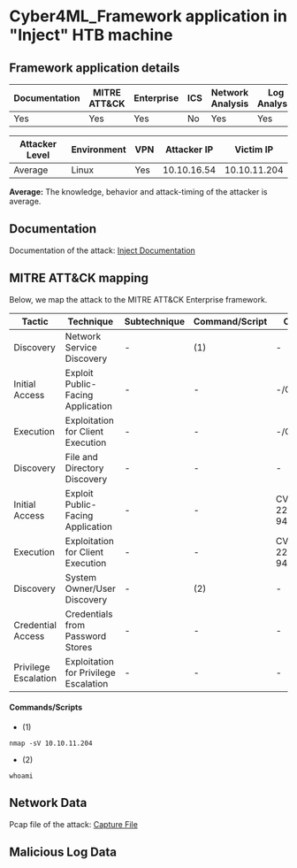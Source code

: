 # Cyber4ML_Framework application in "Inject" HTB machine

## Framework application details

|Documentation|MITRE ATT&CK|Enterprise|ICS|Network Analysis|Log Analysis|
|-|-|-|-|-|-|
|Yes|Yes|Yes|No|Yes|Yes|

|Attacker Level|Environment|VPN|Attacker IP|Victim IP|
|-|-|-|-|-|
|Average|Linux|Yes|10.10.16.54|10.10.11.204|

**Average:** The knowledge, behavior and attack-timing of the attacker is average.

## Documentation

Documentation of the attack: [Inject Documentation](https://github.com/stevendamianakis/HackTheBox_Writeups/blob/main/Machines/Inject/README.MD)

## MITRE ATT&CK mapping

Below, we map the attack to the MITRE ATT&CK Enterprise framework.

| Tactic | Technique | Subtechnique | Command/Script | CVE/CWE |
| - | - | - | - | - |
| Discovery | Network Service Discovery | - | (1) | - |
| Initial Access | Exploit Public-Facing Application | - | - | -/CWE-98 |
| Execution | Exploitation for Client Execution | - | - | -/CWE-98 |
| Discovery | File and Directory Discovery | - | - | - |
| Initial Access | Exploit Public-Facing Application | - | - | CVE-2022-22963/CWE-94 |
| Execution | Exploitation for Client Execution | - | - | CVE-2022-22963/CWE-94 |
| Discovery | System Owner/User Discovery | - | (2) | - |
| Credential Access | Credentials from Password Stores | - | - | - |
| Privilege Escalation | Exploitation for Privilege Escalation | - | - | - |

#### Commands/Scripts
- (1)
```
nmap -sV 10.10.11.204
```

- (2)
```
whoami
```

## Network Data

Pcap file of the attack: [Capture File](https://github.com/stevendamianakis/Cyber4ML_Framework/blob/main/HackTheBox/Inject/attack_capture.pcapng)

## Malicious Log Data
